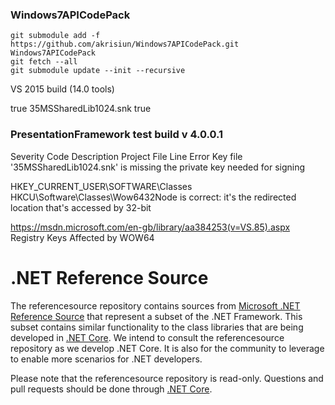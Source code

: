 ### Windows7APICodePack

```
git submodule add -f https://github.com/akrisiun/Windows7APICodePack.git Windows7APICodePack
git fetch --all
git submodule update --init --recursive
```

VS 2015 build (14.0 tools)
<!-- $(MSBuildToolsVersion) -->
<Import Project="$(MSBuildExtensionsPath)\14.0\Microsoft.Common.props" />
<PropertyGroup>
    <SignAssembly>true</SignAssembly>
    <AssemblyOriginatorKeyFile>35MSSharedLib1024.snk</AssemblyOriginatorKeyFile>
    <DelaySign>true</DelaySign>
</PropertyGroup>

### PresentationFramework test build v 4.0.0.1

Severity	Code	Description	Project	File	Line
Error		Key file '35MSSharedLib1024.snk' is missing the private key needed for signing

HKEY_CURRENT_USER\SOFTWARE\Classes
HKCU\Software\Classes\Wow6432Node is correct: it's the redirected location that's accessed by 32-bit 

https://msdn.microsoft.com/en-gb/library/aa384253(v=VS.85).aspx  Registry Keys Affected by WOW64

<?xml version="1.0" encoding="utf-8" ?>
<configuration>
  <runtime>
      <assemblyBinding xmlns="urn:schemas-microsoft-com:asm.v1">
        <dependentAssembly>
          <assemblyIdentity name="PresentationFramework" publicKeyToken="31BF3856AD364E35" culture="neutral"/>
          <bindingRedirect oldVersion="0.0.0.0-4.0.0.1" newVersion="4.0.0.1"/>
        </dependentAssembly>
      </assemblyBinding>
  </runtime>
</configuration>

# .NET Reference Source

The referencesource repository contains sources from [Microsoft .NET Reference Source](http://referencesource.microsoft.com/)
that represent a subset of the .NET Framework.  This subset contains similar functionality to the class libraries that are being
developed in [.NET Core](https://github.com/dotnet/corefx).  We intend to consult the referencesource repository as we develop
.NET Core.  It is also for the community to leverage to enable more scenarios for .NET developers. 

Please note that the referencesource repository is read-only.  Questions and pull requests should be done through [.NET Core](https://github.com/dotnet/corefx).
